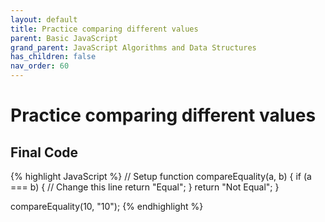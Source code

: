 ```yaml
---
layout: default
title: Practice comparing different values
parent: Basic JavaScript
grand_parent: JavaScript Algorithms and Data Structures
has_children: false
nav_order: 60
---
```

# Practice comparing different values

## Final Code

{% highlight JavaScript %}
// Setup
function compareEquality(a, b) {
  if (a === b) { // Change this line
    return "Equal";
  }
  return "Not Equal";
}

compareEquality(10, "10");
{% endhighlight %}
